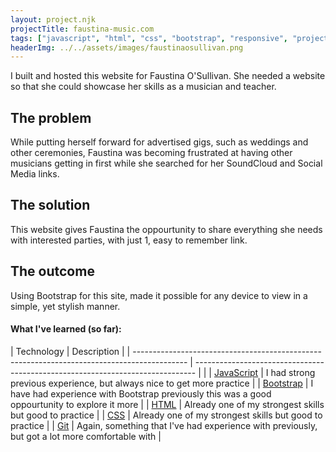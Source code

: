 ```yaml
---
layout: project.njk
projectTitle: faustina-music.com
tags: ["javascript", "html", "css", "bootstrap", "responsive", "project"]
headerImg: ../../assets/images/faustinaosullivan.png
---
```


<!-- excerpt start -->

I built and hosted this website for Faustina O'Sullivan. She needed a website so that she could showcase her skills as a musician and teacher.

<!-- excerpt end -->

## The problem

While putting herself forward for advertised gigs, such as weddings and other ceremonies, Faustina was becoming frustrated at having other musicians getting in first while she searched for her SoundCloud and Social Media links. 

## The solution

This website gives Faustina the oppourtunity to share everything she needs with interested parties, with just 1, easy to remember link.

## The outcome

Using Bootstrap for this site, made it possible for any device to view in a simple, yet stylish manner.

#### What I've learned (so far):

| Technology                                                                                  | Description                                                                    |
| ------------------------------------------------------------------------------------------- | ------------------------------------------------------------------------------ |                                                         |
| [JavaScript](https://www.typescriptlang.org/docs/)                           | I had strong previous experience, but always nice to get more practice |
| [Bootstrap](https://getbootstrap.com/docs/5.0/getting-started/introduction/) | I have had experience with Bootstrap previously this was a good oppourtunity to explore it more |
| [HTML](https://www.w3schools.com/html/html_intro.asp)                        | Already one of my strongest skills but good to practice |
| [CSS](https://www.w3schools.com/css/css_intro.asp)                           | Already one of my strongest skills but good to practice |
| [Git](https://docs.github.com/en/get-started/using-git/about-git)            | Again, something that I've had experience with previously, but got a lot more comfortable with |